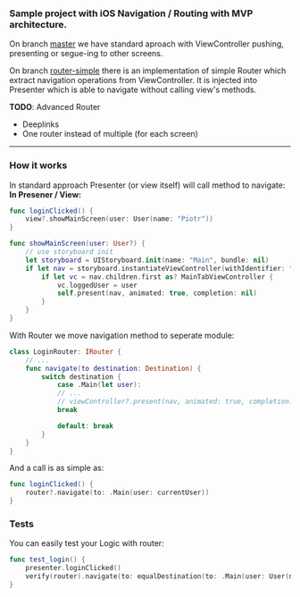 ### Sample project with iOS Navigation / Routing with MVP architecture.

On branch [master](https://github.com/SparingSoftware/MVP-router "master") we have standard aproach with ViewController pushing, presenting or segue-ing to other screens.

On branch [router-simple](https://github.com/SparingSoftware/MVP-router/tree/simple-router "router-simple") there is an  implementation of simple Router which extract navigation operations from ViewController. It is injected into Presenter which is able to navigate without calling view's methods.

**TODO**: Advanced Router
- Deeplinks
- One router instead of multiple (for each screen)


---

### How it works

In standard approach Presenter (or view itself) will call method to navigate:
**In Presener / View:**
```swift
func loginClicked() {
	view?.showMainScreen(user: User(name: "Piotr"))
}
```
```swift
func showMainScreen(user: User?) {
	// use storyboard init
	let storyboard = UIStoryboard.init(name: "Main", bundle: nil)
	if let nav = storyboard.instantiateViewController(withIdentifier: "MainTabNav") as? UINavigationController {
		if let vc = nav.children.first as? MainTabViewController {
			vc.loggedUser = user
			self.present(nav, animated: true, completion: nil)
		}
	}
}
```

With Router we move navigation method to seperate module:
```swift
class LoginRouter: IRouter {
	// ...
	func navigate(to destination: Destination) {
		switch destination {
			case .Main(let user):
			// ...
			// viewController?.present(nav, animated: true, completion: nil)
			break

			default: break
		}
	}
}
```
And a call is as simple as:
```swift
func loginClicked() {
	router?.navigate(to: .Main(user: currentUser))
}
```

### Tests
You can easily test your Logic with router:
```swift
func test_login() {
	presenter.loginClicked()
	verify(router).navigate(to: equalDestination(to: .Main(user: User(name: "Piotr"))))
}
```

